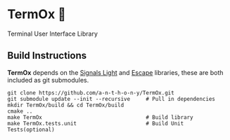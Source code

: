 # TermOx 🐂

Terminal User Interface Library

## Build Instructions

**TermOx** depends on the [Signals
Light](https://github.com/a-n-t-h-o-n-y/signals-light) and
[Escape](https://github.com/a-n-t-h-o-n-y/Escape) libraries, these are both
included as git submodules.

    git clone https://github.com/a-n-t-h-o-n-y/TermOx.git
    git submodule update --init --recursive     # Pull in dependencies
    mkdir TermOx/build && cd TermOx/build
    cmake ..
    make TermOx                                 # Build library
    make TermOx.tests.unit                      # Build Unit Tests(optional)